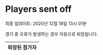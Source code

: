 # Players sent off
최종 업데이트: 2020년 12월 18일 13시 01분


경기 중 오류가 발생하는 경우 자동으로 퇴장됩니다.


| 퇴장된 참가자 |
|:---:|